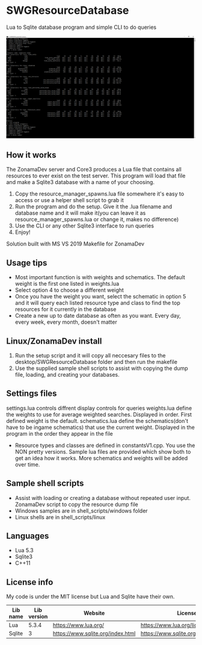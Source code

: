 # SWGResourceDatabase
Lua to Sqlite database program and simple CLI to do queries

![Image of schematic viewing](https://github.com/swbengs/SWGResourceDatabase/blob/master/sample_use.png)

## How it works
The ZonamaDev server and Core3 produces a Lua file that contains all resources to ever exist on the test server. This program will load that file and make a Sqlite3 database with a name of your choosing.

1. Copy the resource_manager_spawns.lua file somewhere it's easy to access or use a helper shell script to grab it
2. Run the program and do the setup. Give it the .lua filename and database name and it will make it(you can leave it as resource_manager_spawns.lua or change it, makes no difference)
3. Use the CLI or any other Sqlite3 interface to run queries
4. Enjoy!

Solution built with MS VS 2019
Makefile for ZonamaDev

## Usage tips
* Most important function is with weights and schematics. The default weight is the first one listed in weights.lua
* Select option 4 to choose a different weight
* Once you have the weight you want, select the schematic in option 5 and it will query each listed resource type and class to find the top resources for it currently in the database
* Create a new up to date database as often as you want. Every day, every week, every month, doesn't matter

## Linux/ZonamaDev install
1. Run the setup script and it will copy all neccesary files to the desktop/SWGResourceDatabase folder and then run the makefile
2. Use the supplied sample shell scripts to assist with copying the dump file, loading, and creating your databases.

## Settings files
settings.lua controls diffrent display controls for queries
weights.lua define the weights to use for average weighted searches. Displayed in order. First defined weight is the default.
schematics.lua define the schematics(don't have to be ingame schematics) that use the current weight. Displayed in the program in the order they appear in the file
* Resource types and classes are defined in constantsV1.cpp. You use the NON pretty versions. Sample lua files are provided which show both to get an idea how it works. More schematics and weights will be added over time.

## Sample shell scripts
* Assist with loading or creating a database without repeated user input. ZonamaDev script to copy the resource dump file
* Windows samples are in shell_scripts/windows folder
* Linux shells are in shell_scripts/linux

## Languages
* Lua 5.3
* Sqlite3
* C++11

## License info
My code is under the MIT license but Lua and Sqlite have their own. 

Lib name | Lib version | Website | License
-------- | ----------- | ------- | -------
Lua | 5.3.4 | https://www.lua.org/ | https://www.lua.org/license.html
Sqlite | 3 | https://www.sqlite.org/index.html | https://www.sqlite.org/copyright.html
